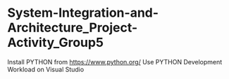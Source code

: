 # System-Integration-and-Architecture_Project-Activity_Group5

Install PYTHON from https://www.python.org/
Use PYTHON Development Workload on Visual Studio

